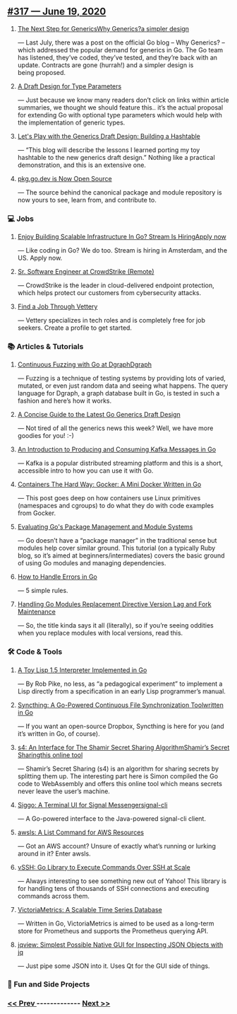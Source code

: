 ## [#317 — June 19, 2020](https://golangweekly.com/issues/317)

1. [The Next Step for GenericsWhy Generics?a simpler design](https://golangweekly.com/link/90476/web)

     — Last July, there was a post on the official Go blog – Why Generics? – which addressed the popular demand for generics in Go. The Go team has listened, they’ve coded, they’ve tested, and they’re back with an update. Contracts are gone (hurrah!) and a simpler design is being proposed.
1. [A Draft Design for Type Parameters](https://golangweekly.com/link/90478/web)

     — Just because we know many readers don’t click on links within article summaries, we thought we should feature this.. it’s the actual proposal for extending Go with optional type parameters which would help with the implementation of generic types.
1. [Let's Play with the Generics Draft Design: Building a Hashtable](https://golangweekly.com/link/90480/web)

     — “This blog will describe the lessons I learned porting my toy hashtable to the new generics draft design.” Nothing like a practical demonstration, and this is an extensive one.
1. [pkg.go.dev is Now Open Source](https://golangweekly.com/link/90481/web)

     — The source behind the canonical package and module repository is now yours to see, learn from, and contribute to.
### 💻 Jobs

1. [Enjoy Building Scalable Infrastructure In Go? Stream Is HiringApply now](https://golangweekly.com/link/90485/web)

     — Like coding in Go? We do too. Stream is hiring in Amsterdam, and the US. Apply now.
1. [Sr. Software Engineer at CrowdStrike (Remote)](https://golangweekly.com/link/90487/web)

     — CrowdStrike is the leader in cloud-delivered endpoint protection, which helps protect our customers from cybersecurity attacks.
1. [Find a Job Through Vettery](https://golangweekly.com/link/90488/web)

     — Vettery specializes in tech roles and is completely free for job seekers. Create a profile to get started.
### 📚 Articles & Tutorials

1. [Continuous Fuzzing with Go at DgraphDgraph](https://golangweekly.com/link/90489/web)

     — Fuzzing is a technique of testing systems by providing lots of varied, mutated, or even just random data and seeing what happens. The query language for Dgraph, a graph database built in Go, is tested in such a fashion and here’s how it works.
1. [A Concise Guide to the Latest Go Generics Draft Design](https://golangweekly.com/link/90491/web)

     — Not tired of all the generics news this week? Well, we have more goodies for you! :-)
1. [An Introduction to Producing and Consuming Kafka Messages in Go](https://golangweekly.com/link/90492/web)

     — Kafka is a popular distributed streaming platform and this is a short, accessible intro to how you can use it with Go.
1. [Containers The Hard Way: Gocker: A Mini Docker Written in Go](https://golangweekly.com/link/90494/web)

     — This post goes deep on how containers use Linux primitives (namespaces and cgroups) to do what they do with code examples from Gocker.
1. [Evaluating Go's Package Management and Module Systems](https://golangweekly.com/link/90495/web)

     — Go doesn’t have a “package manager” in the traditional sense but modules help cover similar ground. This tutorial (on a typically Ruby blog, so it’s aimed at beginners/intermediates) covers the basic ground of using Go modules and managing dependencies.
1. [How to Handle Errors in Go](https://golangweekly.com/link/90496/web)

     — 5 simple rules.
1. [Handling Go Modules Replacement Directive Version Lag and Fork Maintenance](https://golangweekly.com/link/90497/web)

     — So, the title kinda says it all (literally), so if you’re seeing oddities when you replace modules with local versions, read this.
### 🛠 Code & Tools

1. [A Toy Lisp 1.5 Interpreter Implemented in Go](https://golangweekly.com/link/90498/web)

     — By Rob Pike, no less, as “a pedagogical experiment” to implement a Lisp directly from a specification in an early Lisp programmer’s manual.
1. [Syncthing: A Go-Powered Continuous File Synchronization Toolwritten in Go](https://golangweekly.com/link/90500/web)

     — If you want an open-source Dropbox, Syncthing is here for you (and it’s written in Go, of course).
1. [s4: An Interface for The Shamir Secret Sharing AlgorithmShamir’s Secret Sharingthis online tool](https://golangweekly.com/link/90504/web)

     — Shamir’s Secret Sharing (s4) is an algorithm for sharing secrets by splitting them up. The interesting part here is Simon compiled the Go code to WebAssembly and offers this online tool which means secrets never leave the user’s machine.
1. [Siggo: A Terminal UI for Signal Messengersignal-cli](https://golangweekly.com/link/90509/web)

     — A Go-powered interface to the Java-powered signal-cli client.
1. [awsls: A List Command for AWS Resources](https://golangweekly.com/link/90513/web)

     — Got an AWS account? Unsure of exactly what’s running or lurking around in it? Enter awsls.
1. [vSSH: Go Library to Execute Commands Over SSH at Scale](https://golangweekly.com/link/90514/web)

     — Always interesting to see something new out of Yahoo! This library is for handling tens of thousands of SSH connections and executing commands across them.
1. [VictoriaMetrics: A Scalable Time Series Database](https://golangweekly.com/link/90515/web)

     — Written in Go, VictoriaMetrics is aimed to be used as a long-term store for Prometheus and supports the Prometheus querying API.
1. [jqview: Simplest Possible Native GUI for Inspecting JSON Objects with jq](https://golangweekly.com/link/90516/web)

     — Just pipe some JSON into it. Uses Qt for the GUI side of things.
### 🎲 Fun and Side Projects


### [ << Prev ](golangweekly-316.md) ------------- [ Next >> ](golangweekly-318.md)